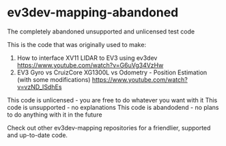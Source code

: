# ev3dev-mapping-abandoned
The completely abandoned unsupported and unlicensed test code

This is the code that was originally used to make:

1.  How to interface XV11 LIDAR to EV3 using ev3dev 
	https://www.youtube.com/watch?v=G6uVg34VzHw
2.  EV3 Gyro vs CruizCore XG1300L vs Odometry - Position Estimation (with some modifications)
	https://www.youtube.com/watch?v=vzND_ISdhEs
	
This code is unlicensed - you are free to do whatever you want with it
This code is unsupported - no explanations
This code is abandodend - no plans to do anything with it in the future

Check out other ev3dev-mapping repositories for a friendlier, supported and up-to-date code.
